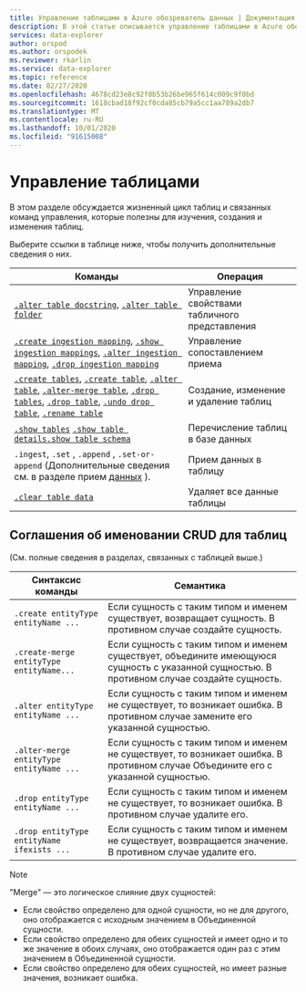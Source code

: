 ```yaml
---
title: Управление таблицами в Azure обозреватель данных | Документация Майкрософт
description: В этой статье описывается управление таблицами в Azure обозреватель данных.
services: data-explorer
author: orspod
ms.author: orspodek
ms.reviewer: rkarlin
ms.service: data-explorer
ms.topic: reference
ms.date: 02/27/2020
ms.openlocfilehash: 4678cd23e8c92f0b53b26be965f614c009c9f0bd
ms.sourcegitcommit: 1618cbad18f92cf0cda85cb79a5cc1aa789a2db7
ms.translationtype: MT
ms.contentlocale: ru-RU
ms.lasthandoff: 10/01/2020
ms.locfileid: "91615008"
---
```

# <a name="tables-management"></a>Управление таблицами

В этом разделе обсуждается жизненный цикл таблиц и связанных команд управления, которые полезны для изучения, создания и изменения таблиц.

Выберите ссылки в таблице ниже, чтобы получить дополнительные сведения о них.

| Команды                                                                                                                 | Операция                       |
|--------------------------------------------------------------------------------------------------------------------------|---------------------------------|
| [`.alter table docstring`](alter-table-docstring-command.md), [`.alter table folder`](alter-table-folder-command.md)                                                                                                                                                                                                   | Управление свойствами табличного представления |
| [`.create ingestion mapping`](create-ingestion-mapping-command.md), [`.show ingestion mappings`](show-ingestion-mapping-command.md), [`.alter ingestion mapping`](alter-ingestion-mapping-command.md), [`.drop ingestion mapping`](drop-ingestion-mapping-command.md)                                                                    | Управление сопоставлением приема        |
| [`.create tables`](create-tables-command.md), [`.create table`](create-table-command.md), [`.alter table`](alter-table-command.md), [`.alter-merge table`](alter-table-command.md), [`.drop tables`](drop-table-command.md), [`.drop table`](drop-table-command.md), [`.undo drop table`](undo-drop-table-command.md), [`.rename table`](rename-table-command.md) | Создание, изменение и удаление таблиц       |
| [`.show tables`](show-tables-command.md) [`.show table details`](show-table-details-command.md)[`.show table schema`](show-table-schema-command.md)                                                                                      | Перечисление таблиц в базе данных  |
| `.ingest`, `.set` , `.append` , `.set-or-append` (Дополнительные сведения см. в разделе прием [данных](../../ingest-data-overview.md#kusto-query-language-ingest-control-commands) ).                                                                                                                                                                                      | Прием данных в таблицу     |
| [`.clear table data`](clear-table-data-command.md)                            | Удаляет все данные таблицы  |

## <a name="crud-naming-conventions-for-tables"></a>Соглашения об именовании CRUD для таблиц 
(См. полные сведения в разделах, связанных с таблицей выше.)
 
| Синтаксис команды                             | Семантика                                                                                                             |
|--------------------------------------------|-----------------------------------------------------------------------------------------------------------------------|
| `.create entityType entityName ...`        | Если сущность с таким типом и именем существует, возвращает сущность. В противном случае создайте сущность.                          |
| `.create-merge entityType entityName...`   | Если сущность с таким типом и именем существует, объедините имеющуюся сущность с указанной сущностью. В противном случае создайте сущность. |
| `.alter entityType entityName ...`         | Если сущность с таким типом и именем не существует, то возникает ошибка. В противном случае замените его указанной сущностью.            |
| `.alter-merge entityType entityName ...`   | Если сущность с таким типом и именем не существует, то возникает ошибка. В противном случае Объедините его с указанной сущностью.              |
| `.drop entityType entityName ...`          | Если сущность с таким типом и именем не существует, то возникает ошибка. В противном случае удалите его.                                         |
| `.drop entityType entityName ifexists ...` | Если сущность с таким типом и именем не существует, возвращается значение. В противном случае удалите его.                                        |
 
> [!NOTE]
> "Merge" — это логическое слияние двух сущностей:
>
> * Если свойство определено для одной сущности, но не для другого, оно отображается с исходным значением в Объединенной сущности.
> * Если свойство определено для обеих сущностей и имеет одно и то же значение в обоих случаях, оно отображается один раз с этим значением в Объединенной сущности.
> * Если свойство определено для обеих сущностей, но имеет разные значения, возникает ошибка.